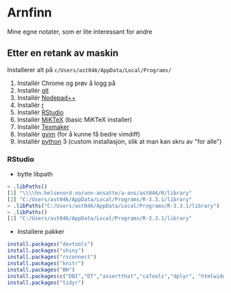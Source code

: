 ﻿# Arnfinn

Mine egne notater, som er lite interessant for andre

## Etter en retank av maskin

Installerer alt på `c/Users/ast046/AppData/Local/Programs/`

1. Installér Chrome og prøv å logg på
2. Installér [git](https://git-scm.com/download/win)
3. Installér [Nodepad++](https://notepad-plus-plus.org/download)
4. Installér [r](https://cran.r-project.org/bin/windows/base/)
5. Installér [RStudio](https://www.rstudio.com/products/rstudio/download/)
6. Installér [MiKTeX](https://miktex.org/download) (basic MiKTeX installer)
7. Installèr [Texmaker](http://www.xm1math.net/texmaker/download.html)
8. Installèr [gvim](http://mirror.netinch.com/pub/vim/pc/) (for å kunne få bedre vimdiff)
9. Installèr [python](https://www.python.org/downloads/) 3 (custom installasjon, slik at man kan skru av "for alle")

### RStudio

- bytte libpath
```r
> .libPaths()
[1] "\\\\hn.helsenord.no/unn-ansatte/a-ans/ast046/R/library"
[2] "C:/Users/ast046/AppData/Local/Programs/R-3.3.1/library"
> .libPaths("C:/Users/ast046/AppData/Local/Programs/R-3.3.1/library")
> .libPaths()
[1] "C:/Users/ast046/AppData/Local/Programs/R-3.3.1/library"
```

- Installere pakker
```r
install.packages("devtools")
install.packages("shiny")
install.packages("rsconnect")
install.packages("knitr")
install.packages("BH")
install.packages(c("DBI","DT","assertthat","caTools","dplyr", "htmlwidgets", "lazyeval","rmarkdown","tibble"))
install.packages("tidyr")
```




